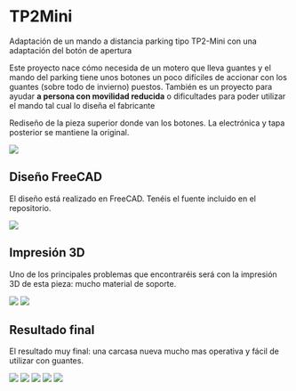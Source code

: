 # TP2Mini
Adaptación de un mando a distancia parking tipo TP2-Mini con una adaptación del botón de apertura

Este proyecto nace cómo necesida de un motero que lleva guantes y el mando del parking tiene unos botones un poco difíciles de accionar con los guantes (sobre todo de invierno) puestos. También es un proyecto para ayudar **a persona con movilidad reducida** o dificultades para poder utilizar el mando tal cual lo diseña el fabricante

Rediseño de la pieza superior donde van los botones. La electrónica y tapa posterior se mantiene la original.

![](imagenes/TPmini2_001.jpg)

## Diseño FreeCAD
El diseño está realizado en FreeCAD. Tenéis el fuente incluido en el repositorio.

![](/imagenes/TP2Mini_mandodistancia_img2.png)

## Impresión 3D
Uno de los principales problemas que encontraréis será con la impresión 3D de esta pieza: mucho material de soporte.

![](imagenes/TP2Mini_mandodistancia_img3.png)
![](imagenes/TPmini2_002.jpg)

## Resultado final
El resultado muy final: una carcasa nueva mucho mas operativa y fácil de utilizar con guantes.

![](imagenes/TP2Mini_mandodistancia_img4.jpg)
![](imagenes/TP2Mini_mandodistancia_img5.jpg)
![](imagenes/TP2Mini_mandodistancia_img6.jpg)
![](imagenes/TP2Mini_mandodistancia_img7.jpg)
![](imagenes/TP2Mini_mandodistancia_img8.jpg)

